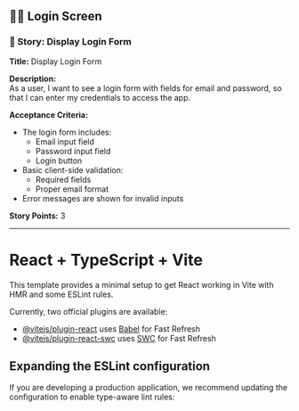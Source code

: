## 🧑‍💻 Login Screen

### 📝 Story: Display Login Form

**Title:** Display Login Form

**Description:**  
As a user, I want to see a login form with fields for email and password, so that I can enter my credentials to access the app.

**Acceptance Criteria:**
- The login form includes:
  - Email input field
  - Password input field
  - Login button
- Basic client-side validation:
  - Required fields
  - Proper email format
- Error messages are shown for invalid inputs

**Story Points:** 3

---

# React + TypeScript + Vite

This template provides a minimal setup to get React working in Vite with HMR and some ESLint rules.

Currently, two official plugins are available:

- [@vitejs/plugin-react](https://github.com/vitejs/vite-plugin-react/blob/main/packages/plugin-react) uses [Babel](https://babeljs.io/) for Fast Refresh
- [@vitejs/plugin-react-swc](https://github.com/vitejs/vite-plugin-react/blob/main/packages/plugin-react-swc) uses [SWC](https://swc.rs/) for Fast Refresh

## Expanding the ESLint configuration

If you are developing a production application, we recommend updating the configuration to enable type-aware lint rules: